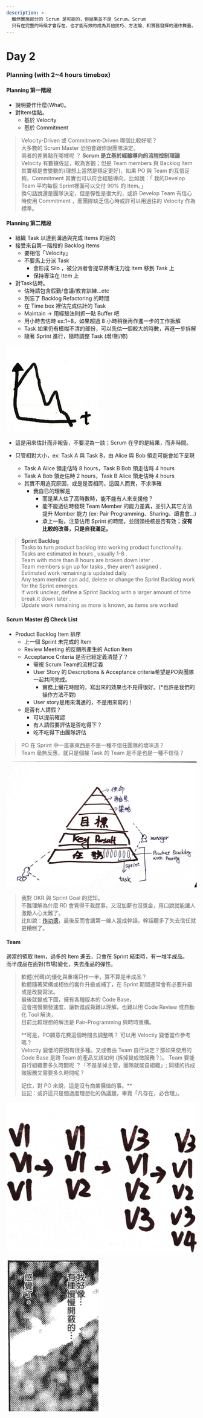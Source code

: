 ```yaml
---
description: >-
  雖然實施部分的 Scrum 是可能的，但結果並不是 Scrum。Scrum
  只有在完整的時候才會存在，也才能有效的成為其他技巧、方法論、和實務發揮的運作舞臺。--- Scrum Guide 結語
---
```


# Day 2

### Planning \(with 2~4 hours timebox\)

#### Planning 第一階段

* 說明要作什麼\(What\)。
* 對Item估點。
  * 基於 Velocity
  * 基於 Commitment

> Velocity-Driven 或 Commitment-Driven 哪個比較好呢？  
> 大多數的 Scrum Master 恐怕會跟你說團隊決定。  
> 兩者的差異點在哪裡呢 ？ **Scrum 是立基於經驗導向的流程控制理論**  
> Velocity 有數據佐証，較為客觀；但是 Team members 與 Backlog Item 其實都是會變動的\(理想上當然是穩定更好\)，如果 PO 與 Team 的互信足夠，Commitment 其實也可以符合經驗導向，比如說：「 我的Develop Team 平均每個 Sprint裡面可以交付 90% 的 Item。」  
> 換句話說還是團隊決定，但是彈性是很大的，或許 Develop Team 有信心時使用 Commitment ，而團隊缺乏信心時或許可以用過往的 Velocity 作為標準。

#### Planning 第二階段

* 組織 Task 以達到溝通與完成 Items 的目的
* 接受來自第一階段的 Backlog Items
  * 要相信「Velocity」
  * 不要馬上分派 Task
    * 會形成 Silo ，被分派者會提早將專注力從 Item 移到 Task 上
    * 保持專注在 Item 上
* 對Task估時。
  * 估時請包含假勤/會議/教育訓練…etc
  * 別忘了 Backlog Refactoring 的時間
  * 在 Time box 裡估完成估計的 Task
  * Maintain → 用經驗法則抓一點 Buffer 吧
  * 用小時去估時 ex:1~8，如果超過 8 小時稍後再作進一步的工作拆解
  * Task 如果仍有模糊不清的部份，可以先估一個較大的時數，再進一步拆解
  * 隨著 Sprint 進行，隨時調整 Task \(增/刪/修\)

![Sprint Backlog&#x5E38;&#x5E38;&#x6703;&#x9577;&#x9019;&#x6A23;](../.gitbook/assets/ying-mu-xie-qu-hua-mian-110218124046am.jpg)

* 這是用來估計而非報告，不要混為一談；Scrum 在乎的是結果，而非時間。
* 只管相對大小，ex: Task A 與 Task B，由 Alice 與 Bob 領走可能會如下呈現

  * Task A Alice 領走估時 8 hours，Task B Bob 領走估時 4 hours
  * Task A Bob 領走估時 2 hours，Task B Alice 領走估時 4 hours
  * 其實不用追究原因，或是是否相同，這因人而異，不求準確
    * 我自已的理解是
      * 而是某人估了高時數時，能不能有人來支援他？
      * 能不能透估時發現 Team Member 的能力差異，並引入其它方法提升 Member 能力 \(ex: Pair Programming、Sharing、讀書會...\)
      * 承上一點，注意佔用 Sprint 的時間，並回頭檢核是否有效；**沒有比較的改善，只是自我滿足。**

> **Sprint Backlog**  
> Tasks to turn product backlog into working product functionality.  
> Tasks are estimated in hours , usually 1-8 .  
> Team with more than 8 hours are broken down later .  
> Team members sign up for tasks , they aren't assigned .  
> Estimated work remaining is updated daily .  
> Any team member can add, delete or change the Sprint Backlog work for the Sprint emerges  
> If work unclear, define a Sprint Backlog with a larger amount of time break it down later .  
> Update work remaining as more is known, as items are worked

#### Scrum Master 的 Check List

* Product Backlog Item 排序
  * 上一個 Sprint 未完成的 Item 
  * Review Meeting 的反饋所產生的 Action Item
  * Acceptance Criteria 是否已經定義清楚了？
    * 需視 Scrum Team的流程定義
    * User Story 的 Descriptions & Acceptance criteria希望是PO與團隊一起共同完成。
      * 實務上蠻花時間的，寫出來的效果也不見得很好。\(\*也許是我們的操作方法不對\)
    * User story是用來溝通的，不是用來寫的！
  * 是否有人請假？ 
    * 可以提前確認
    * 有人請假要評估是否吃得下？
    * 吃不吃得下由團隊評估

> PO 在 Sprint 中一直塞東西是不是一種不信任團隊的壞味道？  
> Team 毫無反應，就只是個接 Task 的 Team 是不是也是一種不信任？

![OKR in Scrum](../.gitbook/assets/a65ea48e-fbc4-4c0d-ae7a-051ff11e5cfd.jpg)

> 我對 OKR 與 Sprint Goal 的認知。  
> 不難理解為什麼 RD 會覺得干我屁事，又沒加薪也沒獎金，用口說就能讓人激勵人心太難了。  
> 比如說：[作功德](https://www.ettoday.net/news/20171125/1059745.htm)，最後反而會讓第一線人當成幹話，幹話聽多了失去信任就更糟糕了。

#### Team

適當的領取 Item，過多的 Item 進去，只會在 Sprint 結束時，有一堆半成品。  
而半成品在面對\(市場\)變化，失去產品的彈性。

> 軟體\(代碼\)的優化與重構只作一半，算不算是半成品？  
> 軟體隨著架構或相依的套件升級或補丁，在 Sprint 期間通常會有必要升級或是改變寫法。  
> 最後就變成下圖，擁有各種版本的 Code Base，  
> 這會拖慢開發速度，讓新進成員難以理解，也難以用 Code Review 或自動化 Tool 解決，  
> 目前比較理想的解法是 Pair-Programming 與時時重構。
>
> **可是，PO願意花費這個時間去調整嗎？ 可以用 Veloctiy 變低當作參考嗎？  
> Veloctiy 變低的原因有很多種。又或者由 Team 自行決定？那如果使用的 Code Base 是跨 Team 的產品又該如何 \(拆掉變成微服務？\)。 Team 要能自行組織要多久時間呢 ？「不是拿掉主管，團隊就能自組織」; 同樣的拆成微服務又需要多久時間呢？  
>   
> 記住，對 PO 來說，這是沒有商業價值的事。**  
> 註記：或許這只是個過度理想化的偽議題，畢竟「凡存在，必合理」。

![](../.gitbook/assets/54aa25c4-95c4-471f-a479-52c3e510d300.jpg)

![&#x597D;&#x50CF;&#x6709;&#x9EDE;&#x61C2;&#x4E86;&#xFF0C;&#x53C8;&#x6709;&#x9EDE;&#x4E0D;&#x61C2;&#x2026;](../.gitbook/assets/ying-mu-xie-qu-hua-mian-110218123133am.jpg)

